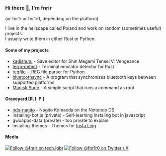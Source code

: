 ### Hi there 👋, I'm fnrir

(or fnr1r or fnr1r0, depending on the platform)

I live in the hellscape called Poland and work on random (sometimes useful) projects.  
I usually write them in either Rust or Python.  

#### Some of my projects

- [kadishutu](https://github.com/fnr1r/kadishutu) - Save editor for Shin Megami Tensei V: Vengeance
- [term-detect](https://gitlab.com/fnrir/term-detect) - Terminal emulator detector for Rust
- [regfile](https://gitlab.com/fnrir/regfile) - .REG file parser for Python
- [bluetoothsync](https://gitlab.com/fnrir/bluetoothsync) - A program that synchronizes bluetooth keys between supported platforms
- [Magisk Sudo](https://gitlab.com/fnrir/magisk-sudo) - A simple script that runs a command as root

#### Graveyard [R. I. P.]

- [nds-nagito](https://github.com/fnr1r/nds-nagito) - Nagito Komaeda on the Nintendo DS
- instaling-bot.js (private) - Self-learning Instaling bot in javascript
- gwoapps-data (private) - too private to explain
- instaling-themes - Themes for [Insta.Ling](https://instaling.pl/)

#### Media

<p align="left">
<a href="https://tech.lgbt/@fnrir"><img src="https://img.shields.io/mastodon/follow/110468693862931848?logo=mastodon&style=for-the-badge" alt="Follow @fnrir on tech.lgbt" /></a>
<a href="https://twitter.com/fnr1r0" target="blank"><img src="https://img.shields.io/twitter/follow/fnr1r0?logo=twitter&label=Follow @fnr1r0 on Twitter / X&style=for-the-badge" alt="Follow @fnr1r0 on Twitter / X" /></a>
</p>

<!-- ignore this LOL -->
<!--
**fnr1r/fnr1r** is a ✨ _special_ ✨ repository because its `README.md` (this file) appears on your GitHub profile.

Here are some ideas to get you started:

- 🔭 I’m currently working on ...
- 🌱 I’m currently learning ...
- 👯 I’m looking to collaborate on ...
- 🤔 I’m looking for help with ...
- 💬 Ask me about ...
- 📫 How to reach me: ...
- 😄 Pronouns: ...
- ⚡ Fun fact: ...
-->
